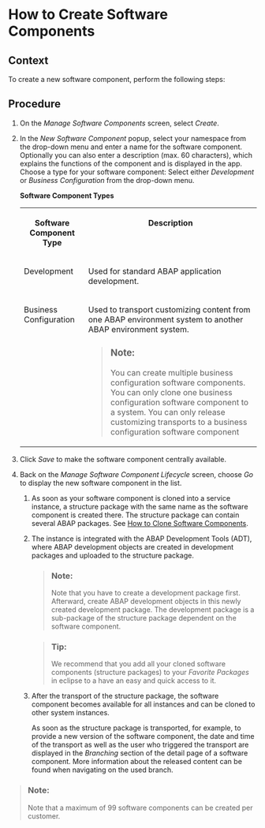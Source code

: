 <!-- loio67e2f2e1fbcf48a4801bad004133e0a7 -->

# How to Create Software Components



<a name="loio67e2f2e1fbcf48a4801bad004133e0a7__section_w21_qmk_m3b"/>

## Context

To create a new software component, perform the following steps:



<a name="loio67e2f2e1fbcf48a4801bad004133e0a7__section_x4n_jdc_p2b"/>

## Procedure

1.  On the *Manage Software Components* screen, select *Create*.
2.  In the *New Software Component* popup, select your namespace from the drop-down menu and enter a name for the software component. Optionally you can also enter a description \(max. 60 characters\), which explains the functions of the component and is displayed in the app. Choose a type for your software component: Select either *Development* or *Business Configuration* from the drop-down menu.

    **Software Component Types**


    <table>
    <tr>
    <th valign="top">

    Software Component Type


    
    </th>
    <th valign="top">

    Description


    
    </th>
    </tr>
    <tr>
    <td valign="top">

    Development


    
    </td>
    <td valign="top">

    Used for standard ABAP application development.


    
    </td>
    </tr>
    <tr>
    <td valign="top">

    Business Configuration


    
    </td>
    <td valign="top">

    Used to transport customizing content from one ABAP environment system to another ABAP environment system.

    > ### Note:  
    > You can create multiple business configuration software components. You can only clone one business configuration software component to a system. You can only release customizing transports to a business configuration software component


    
    </td>
    </tr>
    </table>
    
3.  Click *Save* to make the software component centrally available.

4.  Back on the *Manage Software Component Lifecycle* screen, choose *Go* to display the new software component in the list.

    1.  As soon as your software component is cloned into a service instance, a structure package with the same name as the software component is created there. The structure package can contain several ABAP packages. See [How to Clone Software Components](how-to-clone-software-components-18564c5.md).

    2.  The instance is integrated with the ABAP Development Tools \(ADT\), where ABAP development objects are created in development packages and uploaded to the structure package.

        > ### Note:  
        > Note that you have to create a development package first. Afterward, create ABAP development objects in this newly created development package. The development package is a sub-package of the structure package dependent on the software component.

        > ### Tip:  
        > We recommend that you add all your cloned software components \(structure packages\) to your *Favorite Packages* in eclipse to a have an easy and quick access to it.

    3.  After the transport of the structure package, the software component becomes available for all instances and can be cloned to other system instances.

        As soon as the structure package is transported, for example, to provide a new version of the software component, the date and time of the transport as well as the user who triggered the transport are displayed in the *Branching* section of the detail page of a software component. More information about the released content can be found when navigating on the used branch.



> ### Note:  
> Note that a maximum of 99 software components can be created per customer.

